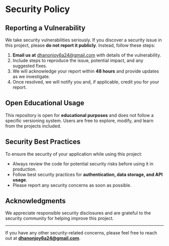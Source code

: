 # Security Policy

## Reporting a Vulnerability
We take security vulnerabilities seriously. If you discover a security issue in this project, please **do not report it publicly**. Instead, follow these steps:

1. **Email us at** [dhanonjoy6a24@gmail.com](mailto:dhanonjoy6a24@gmail.com) with details of the vulnerability.
2. Include steps to reproduce the issue, potential impact, and any suggested fixes.
3. We will acknowledge your report within **48 hours** and provide updates as we investigate.
4. Once resolved, we will notify you and, if applicable, credit you for your report.

## Open Educational Usage
This repository is open for **educational purposes** and does not follow a specific versioning system. Users are free to explore, modify, and learn from the projects included.

## Security Best Practices
To ensure the security of your application while using this project:
- Always review the code for potential security risks before using it in production.
- Follow best security practices for **authentication, data storage, and API usage**.
- Please report any security concerns as soon as possible.

## Acknowledgments
We appreciate responsible security disclosures and are grateful to the security community for helping improve this project.

---
If you have any other security-related concerns, please feel free to reach out at **dhanonjoy6a24@gmail.com**.

